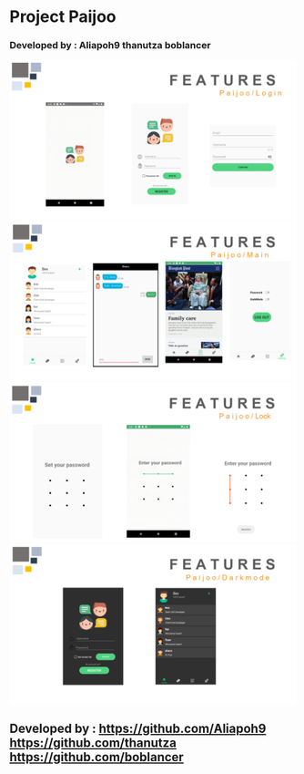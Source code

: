 # Project Paijoo 
### Developed by : Aliapoh9  thanutza  boblancer


![Image of login features](https://github.com/Aliapoh9/paijoo-client/blob/paijoo-bay/images/paijoo_login2.PNG)
![Image of main features](https://github.com/Aliapoh9/paijoo-client/blob/paijoo-bay/images/paijoo_main2.PNG)
![Image of lock features](https://github.com/Aliapoh9/paijoo-client/blob/paijoo-bay/images/paijoo_lock2.PNG)
![Image of darkmode features](https://github.com/Aliapoh9/paijoo-client/blob/paijoo-bay/images/paijoo_darkmode.PNG)


## Developed by :   https://github.com/Aliapoh9   https://github.com/thanutza   https://github.com/boblancer
